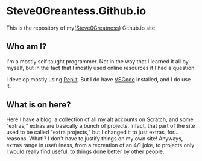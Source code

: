 # Steve0Greantess.Github.io
This is the repository of my([Steve0Greatness](https://scratch.mit.edu/users/steve0greatness)) Github.io site.

## Who am I?
I'm a mostly self taught programmer. Not in the way that I learned it all by myself, but in the fact that I mostly used online resources if I had a question.

I develop mostly using [Replit](//replit.com). But I do have [VSCode](https://code.visualstudio.com/) installed, and I do use it.

## What is on here?
Here I have a blog, a collection of all my alt accounts on Scratch, and some "extras;" extras are basically a bunch of projects, infact, that part of the site used to be called "extra projects," but I changed it to just extras, for... reasons. What!? I don't have to justify things on my own site! Anyways, extras range in usefulness, from a recreation of an 4/1 joke, to projects only I would really find useful, to things done better by other people.